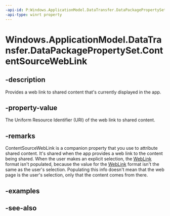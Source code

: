 ```yaml
---
-api-id: P:Windows.ApplicationModel.DataTransfer.DataPackagePropertySet.ContentSourceWebLink
-api-type: winrt property
---
```


<!-- Property syntax
public Windows.Foundation.Uri ContentSourceWebLink { get;  set; }
-->

# Windows.ApplicationModel.DataTransfer.DataPackagePropertySet.ContentSourceWebLink

## -description
Provides a web link to shared content that's currently displayed in the app.

## -property-value
The Uniform Resource Identifier (URI) of the web link to shared content.

## -remarks
ContentSourceWebLink is a companion property that you use to attribute shared content. It's shared when the app provides a web link to the content being shared. When the user makes an explicit selection, the [WebLink](standarddataformats_weblink.md) format isn't populated, because the value for the [WebLink](standarddataformats_weblink.md) format isn't the same as the user's selection. Populating this info doesn't mean that the web page is the user's selection, only that the content comes from there.

## -examples

## -see-also
